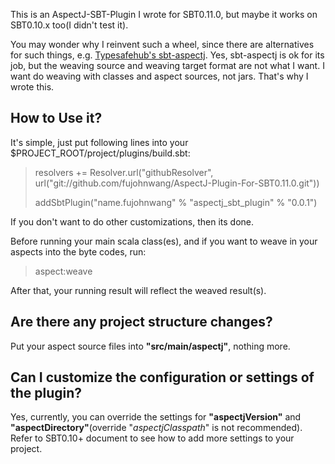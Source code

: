 This is an AspectJ-SBT-Plugin I wrote for SBT0.11.0, but maybe it works on SBT0.10.x too(I didn't test it). 

You may wonder why I reinvent such a wheel, since there are alternatives for such things, e.g.  <a href="https://github.com/typesafehub/sbt-aspectj">Typesafehub's sbt-aspectj</a>. Yes, sbt-aspectj is ok for its job, but the weaving source and weaving target format are not what I want. I want do weaving with classes and aspect sources, not jars. That's why I wrote this.

## How to Use it?
It's simple, just put following lines into your $PROJECT_ROOT/project/plugins/build.sbt:

> resolvers += Resolver.url("githubResolver", url("git://github.com/fujohnwang/AspectJ-Plugin-For-SBT0.11.0.git"))
>
> addSbtPlugin("name.fujohnwang" % "aspectj\_sbt\_plugin" % "0.0.1") 

If you don't want to do other customizations, then its done.

Before running your main scala class(es), and if you want to weave in your aspects into the byte codes, run:
> aspect:weave

After that, your running result will reflect the weaved result(s).

## Are there any project structure changes?
Put your aspect source files into **"src/main/aspectj"**, nothing more.

## Can I customize the configuration or settings of the plugin?
Yes, currently, you can override the settings for **"aspectjVersion"** and **"aspectDirectory"**(override "_aspectjClasspath_" is not recommended).
Refer to SBT0.10+ document to see how to add more settings to your project.

